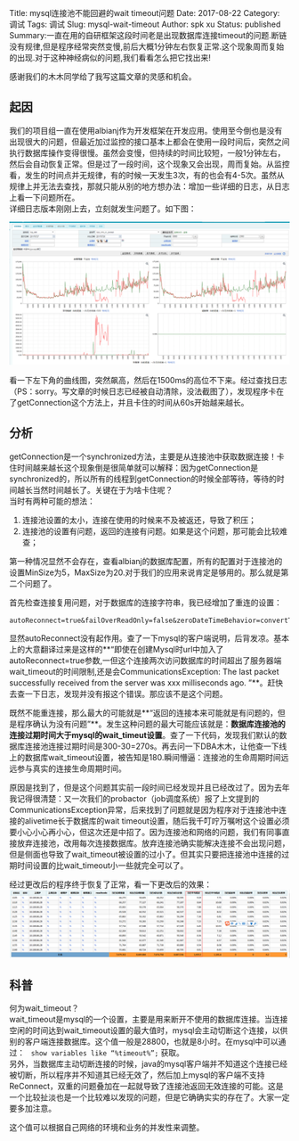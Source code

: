 Title: mysql连接池不能回避的wait timeout问题
Date: 2017-08-22
Category: 调试
Tags: 调试
Slug: mysql-wait-timeout
Author: spk xu
Status: published
Summary:一直在用的自研框架这段时间老是出现数据库连接timeout的问题.断链没有规律,但是程序经常突然变慢,前后大概1分钟左右恢复正常.这个现象周而复始的出现.对于这种神经病似的问题,我们看看怎么把它找出来!


感谢我们的木木同学给了我写这篇文章的灵感和机会。  

## 起因
我们的项目组一直在使用albianj作为开发框架在开发应用。使用至今倒也是没有出现很大的问题，但最近加过监控的接口基本上都会在使用一段时间后，突然之间执行数据库操作变得很慢。虽然会变慢，但持续的时间比较短，一般1分钟左右，然后会自动恢复正常。但是过了一段时间，这个现象又会出现，周而复始。从监控看，发生的时间点并无规律，有的时候一天发生3次，有的也会有4-5次。虽然从规律上并无法去查找，那就只能从别的地方想办法：增加一些详细的日志，从日志上看一下问题所在。  
详细日志版本刚刚上去，立刻就发生问题了。如下图：

![problem](3.png)

看一下左下角的曲线图，突然飙高，然后在1500ms的高位不下来。经过查找日志（PS：sorry。写文章的时候日志已经被自动清除，没法截图了），发现程序卡在了getConnection这个方法上，并且卡住的时间从60s开始越来越长。

## 分析
getConnection是一个synchronized方法，主要是从连接池中获取数据连接！卡住时间越来越长这个现象倒是很简单就可以解释：因为getConnection是synchronized的，所以所有的线程到getConnection的时候全部等待，等待的时间越长当然时间越长了。关键在于为啥卡住呢？  
当时有两种可能的想法：  
1. 连接池设置的太小，连接在使用的时候来不及被返还，导致了积压；  
2. 连接池的设置有问题，返回的连接有问题。如果是这个问题，那可能会比较难查；  

第一种情况显然不会存在，查看albianj的数据库配置，所有的配置对于连接池的设置MinSize为5，MaxSize为20.对于我们的应用来说肯定是够用的。那么就是第二个问题了。

首先检查连接复用问题，对于数据库的连接字符串，我已经增加了重连的设置：

```
autoReconnect=true&failOverReadOnly=false&zeroDateTimeBehavior=convertToNull&maxReconnect=3&autoReconnectForPools=true
```

显然autoReconnect没有起作用。查了一下mysql的客户端说明，后背发凉。基本上的大意翻译过来是这样的**“即使在创建Mysql时url中加入了autoReconnect=true参数,一但这个连接两次访问数据库的时间超出了服务器端wait_timeout的时间限制,还是会CommunicationsException: The last packet successfully received from the server was xxx milliseconds ago. ”**。赶快去查一下日志，发现并没有报这个错误。那应该不是这个问题。

既然不能重连接，那么最大的可能就是**“返回的连接本来可能就是有问题的，但是程序确认为没有问题”**。发生这种问题的最大可能应该就是：**数据库连接池的连接过期时间大于mysql的wait_timeut设置**。查了一下代码，发现我们默认的数据库连接池连接过期时间是300-30=270s。再去问一下DBA木木，让他查一下线上的数据库wait_timeout设置，被告知是180.瞬间懵逼：连接池的生命周期时间远远参与真实的连接生命周期时间。
  
原因是找到了，但是这个问题其实前一段时间已经发现并且已经改过了。因为去年我记得很清楚：又一次我们的probactor（job调度系统）报了上文提到的CommunicationsException异常，后来找到了问题就是因为程序对于连接池中连接的alivetime长于数据库的wait timeout设置，随后我千叮咛万嘱咐这个设置必须要小心小心再小心，但这次还是中招了。因为连接池和网络的问题，我们有同事直接放弃连接池，改用每次连接数据库。放弃连接池确实能解决连接不会出现问题，但是侧面也导致了wait_timeout被设置的过小了。但其实只要把连接池中连接的过期时间设置的比wait_timeout小一些就完全可以了。

经过更改后的程序终于恢复了正常，看一下更改后的效果：  
![ok](2.png)

## 科普
何为wait_timeout？  
wait_timeout是mysql的一个设置，主要是用来断开不使用的数据库连接。当连接空闲的时间达到wait_timeout设置的最大值时，mysql会主动切断这个连接，以供别的客户端连接数据库。这个值一般是28800，也就是8小时。在mysql中可以通过：
``` show variables like “%timeout%”;```
获取。  
另外，当数据库主动切断连接的时候，java的mysql客户端并不知道这个连接已经被切断，所以程序并不知道其已经无效了，然后加上mysql的客户端不支持ReConnect，双重的问题叠加在一起就导致了连接池返回无效连接的可能。这是一个比较扯淡也是一个比较难以发现的问题，但是它确确实实的存在了。大家一定要多加注意。  

这个值可以根据自己网络的环境和业务的并发性来调整。
